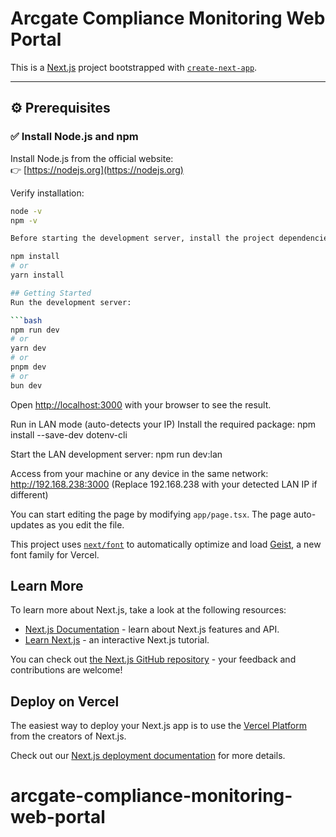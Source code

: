 # Arcgate Compliance Monitoring Web Portal

This is a [Next.js](https://nextjs.org) project bootstrapped with [`create-next-app`](https://nextjs.org/docs/app/api-reference/cli/create-next-app).

---

## ⚙️ Prerequisites

### ✅ Install Node.js and npm

Install Node.js from the official website:  
👉 [https://nodejs.org](https://nodejs.org)

Verify installation:
```bash
node -v
npm -v

Before starting the development server, install the project dependencies:

npm install
# or
yarn install

## Getting Started
Run the development server:

```bash
npm run dev
# or
yarn dev
# or
pnpm dev
# or
bun dev
```

Open [http://localhost:3000](http://localhost:3000) with your browser to see the result.

Run in LAN mode (auto-detects your IP)
Install the required package:
npm install --save-dev dotenv-cli

Start the LAN development server:
npm run dev:lan

Access from your machine or any device in the same network:
http://192.168.238:3000 (Replace 192.168.238 with your detected LAN IP if different)

You can start editing the page by modifying `app/page.tsx`. The page auto-updates as you edit the file.

This project uses [`next/font`](https://nextjs.org/docs/app/building-your-application/optimizing/fonts) to automatically optimize and load [Geist](https://vercel.com/font), a new font family for Vercel.

## Learn More

To learn more about Next.js, take a look at the following resources:

- [Next.js Documentation](https://nextjs.org/docs) - learn about Next.js features and API.
- [Learn Next.js](https://nextjs.org/learn) - an interactive Next.js tutorial.

You can check out [the Next.js GitHub repository](https://github.com/vercel/next.js) - your feedback and contributions are welcome!

## Deploy on Vercel

The easiest way to deploy your Next.js app is to use the [Vercel Platform](https://vercel.com/new?utm_medium=default-template&filter=next.js&utm_source=create-next-app&utm_campaign=create-next-app-readme) from the creators of Next.js.

Check out our [Next.js deployment documentation](https://nextjs.org/docs/app/building-your-application/deploying) for more details.
# arcgate-compliance-monitoring-web-portal
